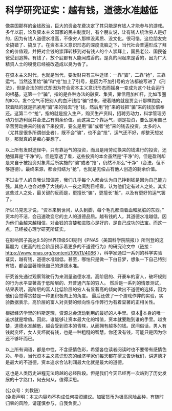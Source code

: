 # 科学研究证实：越有钱，道德水准越低

像美国那样的金钱政治，巨大的资金花费决定了其只能是有钱人才能参与的游戏。多年以前，论及资本主义国家的民主制度时，有个朋友说，让有钱人统治穷人是好的，因为有钱人道德水准高，不像穷人那样没素质、没文化。很可惜，这位朋友完全搞错了、搞反了。在资本主义意识形态的深度洗脑之下，当代社会普遍形成了拜金的价值观，并把对金钱的崇拜转移到对有钱人的个人崇拜上，国民老公、国民爸爸受到追捧。有钱了，放个屁都有人能闻成香的。是真的闻起来是香的，因为广大精资人士的嗅觉已经被改造成以臭为香了。

在资本主义时代，也就是当代，要发财只有三种途径：一靠“骗”，二靠“抢”，三靠运气。当然这里给“骗”和“抢”加上了引号，是因为不加引号的方法都被写进了《刑法》，但是合法的形式却因为符合资本主义意识形态而摇身一变成为这个社会运行的根基。这第一个“骗”，指的是各种办法的融资、集资，靠信用加杠杆，比如币圈的ICO，发个空气币把别人的血汗钱给“骗”过来，硬着陆的就是贾会计那样跑路，软着陆的就是抓紧用“骗”来的钱去“抢”钱，然后用“抢”来的钱把“骗”来的钱加倍奉还。这第二个“抢”，指的就是投入生产，购买生产资料，招聘劳动力，科学管理劳动力创造利润并合法占有剩余价值。而这第三个靠运气，则是投资，要么是用自己辛苦劳动换来的钱省下来投资，要么是用“骗”或者“抢”来的钱去投资。太多的人（尤其是很多所谓创业者），既不会“骗”，也不会“抢”，运气还不好，却整天想发财，那就真的是痴心妄想了。

以上所有发财途径中，只有靠运气的投资，而且是用劳动换来的钱进行的投资，还勉强算是“干净”的。但是穿透了看，这些投资的本金虽然是“干净”的，但是盈利却是来自于被投资对象背后所实施的“骗”或者“抢”，仍然不那么“干净”（合法，但不够道德）。最终来源，都会归结为“抢”，也就是无偿占有他人创造的剩余价值。

不过由于人的自我认知偏差，我们几乎每个人都会认为自己挣到钱是因为自己能力强。其他人也会对挣了大钱的人一夜之间刮目相看，认为他们定有过人之处。其实这些过人之处，最关键的反而是，更擅长“骗”，更擅长“抢”，以及有更好的运气罢了。

所以马克思才说，“资本来到世间，从头到脚，每个毛孔都滴着血和肮脏的东西。” 资本的不洁，会迅速改变它的主人的道德品质。越有钱的人，其道德水准越低，因为他们会越来越相信，对金钱的贪婪和进取心是好的，是自己成功的法宝。而这一点，已经被心理学研究所证实。

在影响因子高达9.5的世界顶级SCI期刊《PNAS（美国科学院院报）》所刊登的这篇题为《更高的社会阶层预示着更多的不道德行为》的研究论文中（链接：https://www.pnas.org/content/109/11/4086 ），科学家通过一系列的科学实验证实，越有钱，道德水准越低。甚至，哪怕只是做一下白日梦，想象一下自己特别有钱，都会显著降低自己的道德水准。

研究首先通过观察驾驶行为来测量道德水准。高阶层的、开豪车的富人，破坏规则的行为水平显著高于低阶层的、开普通汽车的穷人。
然后是一系列的情景测试，结果表明，高阶层的富人比低阶层的穷人有显著高的倾向做出不道德的选择，因为他们会觉得贪婪是一种更积极向上的角度。
最后还做了一个游戏作弊的实验，实验数据表示，高阶层的富人对贪婪的倾向性与作弊行为有着显著的正相关性。

根据经济学里的科斯定理，资源总会流动到用的最好的人手里。资本本身的唯一追求就是增值。因此，谁能够让资本最大化的增值，资本就要跑到谁的手里。越贪婪，道德水准越低，越会受到资本的青睐，从而拥有越多的钱。民间俗话，男人有钱就变坏，女人变坏就有钱，也是一种粗糙的智慧。你还没有钱，可能只是因为你还不够坏而已。

以上所有词语，都是中性，不含感情色彩，希望各位读者阅读时也不要带有感情色彩。毕竟，当代资本主义意识形态的经济学家们每天都在撰文告诉我们，讲道德才是最大的不道德，资本追求合法利润最大化就是最大的道德。

这也是人类历史进程无法跨越的必经阶段。但是我们今天已经再一次站到了历史​发展的十字路口，何去何从​，值得深思。

(公众号：刘教链) \
(免责声明：本文内容均不构成任何投资建议。加密货币为极高风险品种，有随时归零的风险，请谨慎参与，自我负责。)
